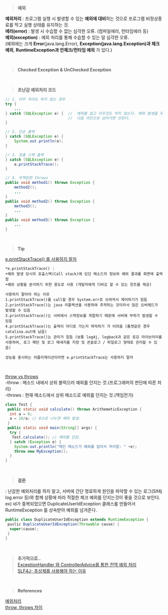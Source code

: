 
>**예외**

**예외처리** : 프로그램 실행 시 발생할 수 있는 **예외에 대비**하는 것으로 프로그램 비정상종료를 막고 실행 상태를 유지하는 것.  
**에러(error)** : 발생 시 수습할 수 없는 심각한 오류. (컴파일에러, 런타임에러 등)  
**예외(exception)** : 예외 처리를 통해 수습할 수 있는 덜 심각한 오류.  
(예외에는 크게 **Error**(java.lang.Error), **Exception(java.lang.Exception)과 체크예외**, **RuntimeException과 언체크/런타임 예외** 가 있다.)   

<br/>


>**Checked Exception & UnChecked Exception**   







<br/>

>**초난감 예외처리 코드**  

```java
// 1. 아무 처리도 하지 않는 경우
try {
    ...
} catch (SQLException e) {  //  예외를 잡고 아무것도 하지 않는다. 예외 발생을 무시해버리고 정상적인 상황인 것처럼
                            //  다음 라인으로 넘어가면 안된다.
}

// 2. 단순 출력
} catch (SQLException e) {
    System.out.println(e);
}

// 3. 호출 스택 출력
} catch (SQLException e) {
    e.printStackTrace();
}

// 4. 무책임한 throws
public void method1() throws Exception {
    method2();
    ...
}
public void method2() throws Exception {
    method3();
    ...
}
public void method3() throws Exception {
    ...
}
```

<br/>


>**Tip**

[e.printStackTrace() 를 사용하지 말자](https://tgyun615.com/59)

```
*e.printStackTrace() :  
•예외 발생 당시의 호출스택(Call stack)에 있던 메소드의 정보와 예외 결과를 화면에 출력함  
•예외 상황을 분석하기 위한 용도로 사용 (개발자에게 디버깅 할 수 있는 힌트를 제공)  

사용하지 말아야 하는 이유  
1.printStackTrace()를 call할 경우 System.err로 쓰여져서 제어하기가 힘듬
2.printStackTrace()는 java 리플렉션을 사용하여 추적하는 것이라서 많은 오버헤드가 발생할 수 있음
3.printStackTrace()는 서버에서 스택정보를 취합하기 때문에 서버에 부하가 발생할 수 있음
4.printStackTrace()는 출력이 어디로 가는지 파악하기 가 어려움 (톰캣같은 경우 catalina.out에 남음)
5.printStackTrace()는 관리가 힘듬 (보통 log4j, logback과 같은 로깅 라이브러리를 사용하여, 로그 패턴 및 로그 메세지를 지정 및 콘솔로그 / 파일로그 형태로 관리할 수 있음)

성능을 중시하는 어플리케이션이라면 e.printStackTrace는 사용하지 말자 
```


<br/>



[throw vs throws](https://vitalholic.tistory.com/246)  
-throw : 메소드 내에서 상위 블럭으러 예외를 던지는 것.(프로그래머의 판단에 따른 처리)  
-throws : 현재 메소드에서 상위 메소드로 예외를 던지는 것.(책임전가)  

```java
class Test {
 public static void calculate() throws ArithemeticException {
  int a = 0;
  a = 10/a; // 0으로 나누면 예외 발생.
 }
 public static void main(String[] args) {
  try {
   Test.calculate(); // 예외를 던짐.
  } catch (Exception e) {
    System.out.println("메인 메소드가 예외를 잡아서 처리함: " +e);
    throw new MyException();
  }
}
```

<br/>  

>**결론**

: 난감한 예외처리를 하지 말고, 서버에 간단 명료하게 원인을 파악할 수 있는 로그(Slf4j log.error 등)와 함께 상황에 따라 적절한 체크 예외를 던지는것이 좋을 것으로 보인다.  
ex) id가 중복되었으면 DuplicateUserIdException 클래스를 만들어서 RuntimeException 를 상속받아 예외를 넘겨준다.  

```java
public class DuplicateUserIdException extends RuntimeException {
 puvlic DuplicateUserIdException(Throwable cause) {
  super(cause);
 }
}
```

<br/>


>**추가적으로..**  
[ExceptionHandler 와 ControllerAdvice를 통한 전역 예외 처리](https://tecoble.techcourse.co.kr/post/2021-05-10-controller_advice_exception_handler/)  
[SLF4J- 추상체를 사용해야 하는 이유](https://inyl.github.io/programming/2017/05/05/slf4j.html)  



<br/>



>**References**  

[예외처리](https://itmining.tistory.com/8)  
[throw, throws 차이](https://vitalholic.tistory.com/246)  

